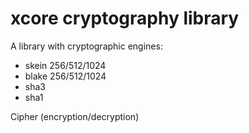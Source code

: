 # xcore cryptography library

A library with cryptographic engines:
- skein 256/512/1024
- blake 256/512/1024
- sha3
- sha1

Cipher (encryption/decryption)
